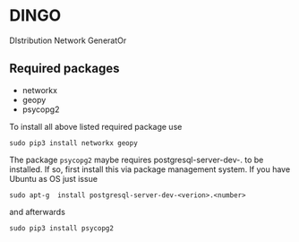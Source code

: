 DINGO
=====
DIstribution Network GeneratOr

Required packages
-----------------

* networkx
* geopy
* psycopg2

To install all above listed required package use

```
sudo pip3 install networkx geopy
```

The package `psycopg2` maybe requires postgresql-server-dev-<verion>.<number> to
be installed. If so, first install this via package management system. If you
have Ubuntu as OS just issue

```
sudo apt-g  install postgresql-server-dev-<verion>.<number>
```

and afterwards

```
sudo pip3 install psycopg2
```